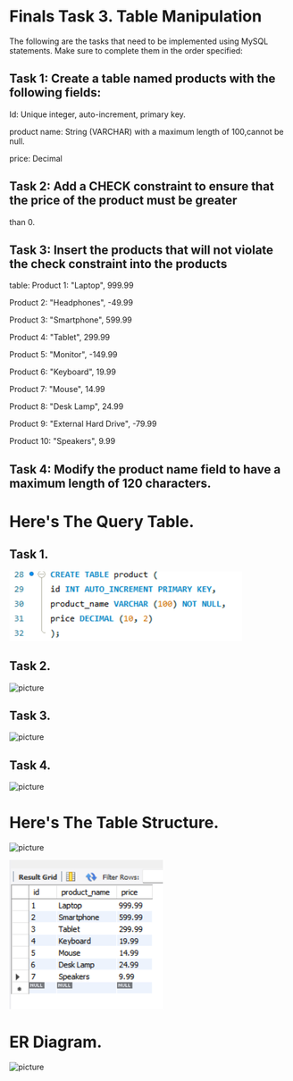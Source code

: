 # Finals Task 3. Table Manipulation
The following are the tasks that need to be implemented using MySQL statements. Make sure to complete them in the order specified:

## Task 1: Create a table named products with the following fields:
Id: Unique integer, auto-increment, primary key.

product name: String (VARCHAR) with a maximum length of 100,cannot be null.

price: Decimal

## Task 2: Add a CHECK constraint to ensure that the price of the product must be greater
than 0.

## Task 3: Insert the products that will not violate the check constraint into the products
table:
Product 1: "Laptop", 999.99

Product 2: "Headphones", -49.99

Product 3: "Smartphone", 599.99

Product 4: "Tablet", 299.99

Product 5: "Monitor", -149.99

Product 6: "Keyboard", 19.99

Product 7: "Mouse", 14.99

Product 8: "Desk Lamp", 24.99

Product 9: "External Hard Drive", -79.99

Product 10: "Speakers", 9.99


## Task 4: Modify the product name field to have a maximum length of 120 characters.

# Here's The Query Table.

## Task 1.
![picture](https://github.com/Zomue/Zomue.github.io/blob/main/Image/3%20product%20tbl.png)

## Task 2.
![picture]()

## Task 3.
![picture]()

## Task 4. 
![picture]()

# Here's The Table Structure.
![picture]()

![picture](https://github.com/Zomue/Zomue.github.io/blob/main/Image/3%20table%20structure.png)

# ER Diagram.
![picture]()
